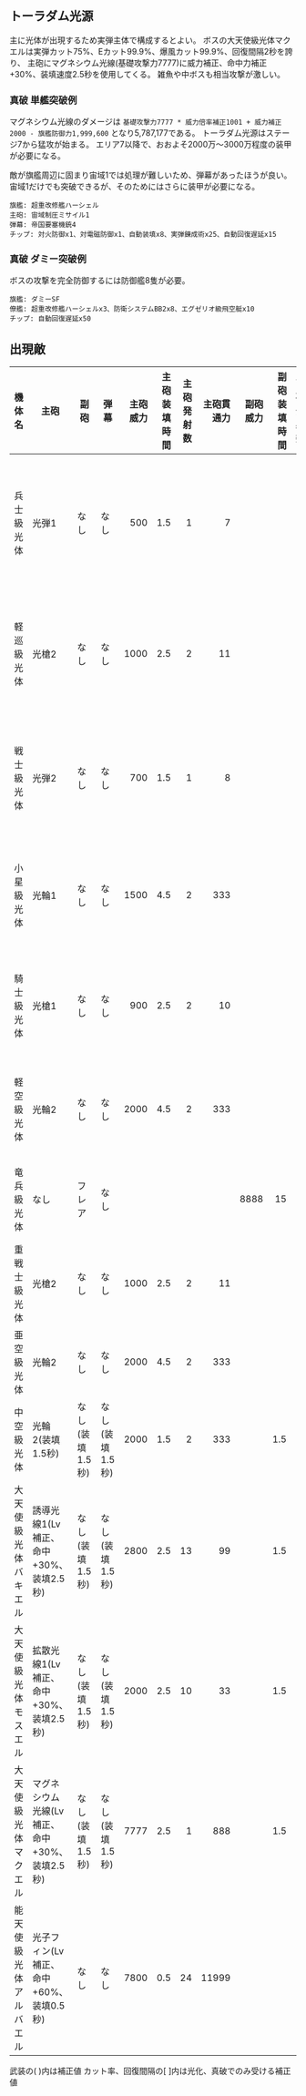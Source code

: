 ## トーラダム光源

主に光体が出現するため実弾主体で構成するとよい。
ボスの大天使級光体マクエルは実弾カット75%、Eカット99.9%、爆風カット99.9%、回復間隔2秒を誇り、
主砲にマグネシウム光線(基礎攻撃力7777)に威力補正、命中力補正+30%、装填速度2.5秒を使用してくる。
雑魚や中ボスも相当攻撃が激しい。

### 真破 単艦突破例

マグネシウム光線のダメージは `基礎攻撃力7777 * 威力倍率補正1001 + 威力補正2000 - 旗艦防御力1,999,600` となり5,787,177である。
トーラダム光源はステージ7から猛攻が始まる。
エリア7以降で、おおよそ2000万～3000万程度の装甲が必要になる。

敵が旗艦周辺に固まり宙域1では処理が難しいため、弾幕があったほうが良い。
宙域1だけでも突破できるが、そのためにはさらに装甲が必要になる。

```
旗艦: 超重改修艦ハーシェル
主砲: 宙域制圧ミサイル1
弾幕: 帝国要塞機銃4
チップ: 対火防御x1、対電磁防御x1、自動装填x8、実弾錬成術x25、自動回復遅延x15
```

### 真破 ダミー突破例

ボスの攻撃を完全防御するには防御艦8隻が必要。

```
旗艦: ダミーSF
僚艦: 超重改修艦ハーシェルx3、防衛システムBB2x8、エグゼリオ級飛空艇x10
チップ: 自動回復遅延x50
```

## 出現敵

<ul class="enemies-list"></ul>

| 機体名                 | 主砲                                          | 副砲            | 弾幕            | 主砲威力 | 主砲装填時間 | 主砲発射数 | 主砲貫通力 | 副砲威力 | 副砲装填時間 | 副砲発射数 | 副砲貫通力 | 弾幕威力 | 弾幕装填時間 | 弾幕発射数 | 弾幕貫通力 | 機関    | 設計図               | 実弾カット | Eカット | 爆風カット | 回避率 | 爆風回避率 | 回復間隔 |    装甲 | 速度 | 対火災力 | 対電磁力 | 資金 | 功績値 | 救出人数 | 登場ステージ                  |
|------------------------|-----------------------------------------------|-----------------|-----------------|---------:|-------------:|-----------:|-----------:|---------:|-------------:|-----------:|-----------:|---------:|-------------:|-----------:|-----------:|---------|----------------------|-----------:|--------:|-----------:|-------:|-----------:|----------|--------:|-----:|---------:|---------:|-----:|-------:|---------:|-------------------------------|
| 兵士級光体             | 光弾1                                         | なし            | なし            |      500 |          1.5 |          1 |          7 |          |              |            |            |          |              |            |            | 縮退炉A | テ級弩級戦艦改       |        50% |     90% |         0% |     0% |         0% | 15秒     |   10000 | 1.80 |       70 |       70 | 1000 |   1000 |        0 | 1、2、3、4、5、6、7、8、9、10 |
| 軽巡級光体             | 光槍2                                         | なし            | なし            |     1000 |          2.5 |          2 |         11 |          |              |            |            |          |              |            |            | 縮退炉A | エ級弩級戦艦改       |        50% |     90% |         0% |     0% |         0% | 15秒     |   36000 | 2.30 |       99 |       99 | 2400 |   2400 |        0 | 1ボス、4、5、6、7、8、9、10   |
| 戦士級光体             | 光弾2                                         | なし            | なし            |      700 |          1.5 |          1 |          8 |          |              |            |            |          |              |            |            | 縮退炉B | ス級弩級戦艦改       |        50% |     90% |         0% |     0% |         0% | 15秒     |   20000 | 1.50 |       75 |       75 | 1400 |   1400 |        0 | 2、3、4、5、6、7、8、9、10    |
| 小星級光体             | 光輪1                                         | なし            | なし            |     1500 |          4.5 |          2 |        333 |          |              |            |            |          |              |            |            | 縮退炉A | エ級弩級戦艦改       |        50% |     90% |         0% |     0% |         0% | 15秒     |   46000 | 2.30 |       99 |       99 | 2600 |   2600 |        0 | 2ボス、5、6、7、8、9、10      |
| 騎士級光体             | 光槍1                                         | なし            | なし            |      900 |          2.5 |          2 |         10 |          |              |            |            |          |              |            |            | 縮退炉A | ペ級弩級戦艦改       |        50% |     90% |         0% |     0% |         0% | 15秒     |   28000 | 2.20 |       99 |       99 | 2200 |   2200 |        0 | 3、4、5、6、7、8、9、10       |
| 軽空級光体             | 光輪2                                         | なし            | なし            |     2000 |          4.5 |          2 |        333 |          |              |            |            |          |              |            |            | 縮退炉A | 試作SF-AS300         |        50% |     90% |         0% |     0% |         0% | 15秒     |  186000 | 0.10 |       99 |       99 | 2800 |   2800 |        0 | 3ボス、6、7、8、9、10         |
| 竜兵級光体             | なし                                          | フレア          | なし            |          |              |            |            |     8888 |           15 |          1 |        599 |          |              |            |            | 縮退炉C | 試作SF-AS300         |        50% |     90% |         0% |     0% |         0% | 15秒     |   66000 | 1.80 |       99 |       99 | 2800 |   2800 |        0 | 4ボス、7、8、9、10            |
| 重戦士級光体           | 光槍2                                         | なし            | なし            |     1000 |          2.5 |          2 |         11 |          |              |            |            |          |              |            |            | 縮退炉C | ペ級弩級戦艦改       |        50% |     90% |         0% |     0% |         0% | 15秒     |   86000 | 1.00 |       80 |       80 | 2400 |   2400 |        0 | 5ボス、8、9、10               |
| 亜空級光体             | 光輪2                                         | なし            | なし            |     2000 |          4.5 |          2 |        333 |          |              |            |            |          |              |            |            | 縮退炉D | エ級弩級戦艦改       |        50% |     90% |         0% |     0% |         0% | 15秒     |  200000 | 0.10 |       99 |       99 | 3200 |   3200 |        0 | 6ボス、9、10                  |
| 中空級光体             | 光輪2(装填1.5秒)                              | なし(装填1.5秒) | なし(装填1.5秒) |     2000 |          1.5 |          2 |        333 |          |          1.5 |            |            |          |          1.5 |            |            | 縮退炉C | ペ級弩級戦艦改       |        50% |   99.9% |      99.9% |     0% |         0% | 4秒      |   96000 | 1.00 |       80 |       80 | 2400 |   2400 |        0 | 7ボス、9、10                  |
| 大天使級光体バキエル   | 誘導光線1(Lv補正、命中+30%、装填2.5秒)        | なし(装填1.5秒) | なし(装填1.5秒) |     2800 |          2.5 |         13 |         99 |          |          1.5 |            |            |          |          1.5 |            |            | 星生炉A | 生体SF-AS301         |        75% |   99.9% |      99.9% |     0% |         0% | 2秒      |  600000 | 0.10 |       99 |       99 | 6500 |   6500 |        0 | 8ボス                         |
| 大天使級光体モスエル   | 拡散光線1(Lv補正、命中+30%、装填2.5秒)        | なし(装填1.5秒) | なし(装填1.5秒) |     2000 |          2.5 |         10 |         33 |          |          1.5 |            |            |          |          1.5 |            |            | 星生炉B | 生体SF-AS333         |        75% |   99.9% |      99.9% |     0% |         0% | 2秒      |  600000 | 3.10 |       99 |       99 | 6500 |   6500 |        0 | 9ボス                         |
| 大天使級光体マクエル   | マグネシウム光線(Lv補正、命中+30%、装填2.5秒) | なし(装填1.5秒) | なし(装填1.5秒) |     7777 |          2.5 |          1 |        888 |          |          1.5 |            |            |          |          1.5 |            |            | 星生炉C | アーク級ブラッドレイ |        75% |   99.9% |      99.9% |     0% |         0% | 2秒      | 1000000 | 0.10 |       99 |       99 | 6800 |   6800 |        0 | 10ボス                        |
| 能天使級光体アルバエル | 光子フィン(Lv補正、命中+60%、装填0.5秒)       | なし            | なし            |     7800 |          0.5 |         24 |      11999 |          |              |            |            |          |              |            |            | 星生炉H | 権天使級光体         |        88% |   99.9% |      99.9% |    75% |        95% | 1秒      | 1000000 | 0.20 |       99 |       99 | 9999 |   9999 |        0 | 10裏ボス(光化以上)            |

武装の( )内は補正値
カット率、回復間隔の[ ]内は光化、真破でのみ受ける補正値
